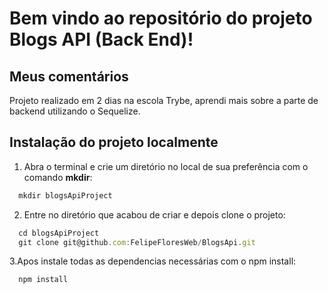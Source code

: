 
# Bem vindo ao repositório do projeto Blogs API (Back End)!

## Meus comentários

Projeto realizado em 2 dias na escola Trybe, aprendi mais sobre a parte de backend utilizando o Sequelize.


## Instalação do projeto localmente

1. Abra o terminal e crie um diretório no local de sua preferência com o comando **mkdir**:
```javascript
  mkdir blogsApiProject
```

2. Entre no diretório que acabou de criar e depois clone o projeto:
```javascript
  cd blogsApiProject
  git clone git@github.com:FelipeFloresWeb/BlogsApi.git
```

3.Apos instale todas as dependencias necessárias com o npm install:
```javascript
  npm install
```
